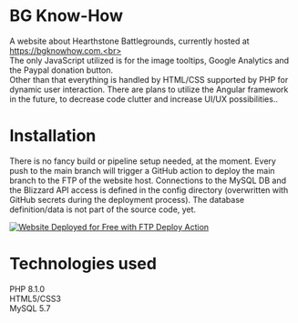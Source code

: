 # BG Know-How

A website about Hearthstone Battlegrounds, currently hosted at https://bgknowhow.com.<br><br>
The only JavaScript utilized is for the image tooltips, Google Analytics and the Paypal donation button.<br>
Other than that everything is handled by HTML/CSS supported by PHP for dynamic user interaction. There are plans to utilize the Angular framework in the future, to decrease code clutter and increase UI/UX possibilities..

# Installation

There is no fancy build or pipeline setup needed, at the moment. Every push to the main branch will trigger a GitHub action to deploy the main branch to the FTP of the website host. Connections to the MySQL DB and the Blizzard API access is defined in the config directory (overwritten with GitHub secrets during the deployment process). The database definition/data is not part of the source code, yet.

[<img alt="Website Deployed for Free with FTP Deploy Action" src="https://img.shields.io/badge/Website deployed for free with-FTP DEPLOY ACTION-%3CCOLOR%3E?style=for-the-badge&color=297FA9">](https://github.com/SamKirkland/FTP-Deploy-Action)
# Technologies used

PHP 8.1.0<br>
HTML5/CSS3<br>
MySQL 5.7
